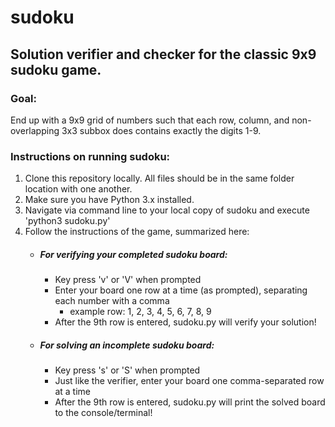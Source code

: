 # sudoku
## Solution verifier and checker for the classic 9x9 sudoku game.

### Goal:
End up with a 9x9 grid of numbers such that each row, column, and non-overlapping 3x3 subbox does contains exactly the digits 1-9.

### Instructions on running sudoku:
1. Clone this repository locally. All files should be in the same folder location with one another.
2. Make sure you have Python 3.x installed.
3. Navigate via command line to your local copy of sudoku and execute 'python3 sudoku.py'
4. Follow the instructions of the game, summarized here:
    + ##### For verifying your completed sudoku board:
        + Key press 'v' or 'V' when prompted
        + Enter your board one row at a time (as prompted), separating each number with a comma
            + example row: 1, 2, 3, 4, 5, 6, 7, 8, 9
        + After the 9th row is entered, sudoku.py will verify your solution!
    + ##### For solving an incomplete sudoku board:
        + Key press 's' or 'S' when prompted
        + Just like the verifier, enter your board one comma-separated row at a time
        + After the 9th row is entered, sudoku.py will print the solved board to the console/terminal!